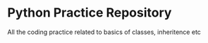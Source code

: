 # Python Practice Repository

All the coding practice related to basics of classes, inheritence etc 
